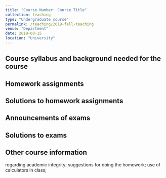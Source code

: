 ```yaml
---
title: "Course Number: Course Title"
collection: teaching
type: "Undergraduate course"
permalink: /teaching/2019-fall-teaching
venue: "Department"
date: 2019-08-15
location: "University"
---
```


Course syllabus and background needed for the course
------


Homework assignments
--------


Solutions to homework assignments
--------


Announcements of exams
--------


Solutions to exams
--------


Other course information
------
regarding academic integrity; suggestions for doing the homework; use of calculators in class;
